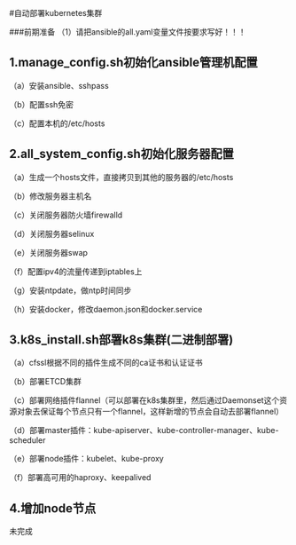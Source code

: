 #自动部署kubernetes集群

###前期准备
（1）请把ansible的all.yaml变量文件按要求写好！！！


1.manage_config.sh初始化ansible管理机配置
---------------------------------------
（a）安装ansible、sshpass

（b）配置ssh免密

（c）配置本机的/etc/hosts


2.all_system_config.sh初始化服务器配置
------------------------------------
（a）生成一个hosts文件，直接拷贝到其他的服务器的/etc/hosts

（b）修改服务器主机名

（c）关闭服务器防火墙firewalld

（d）关闭服务器selinux

（e）关闭服务器swap

（f）配置ipv4的流量传递到iptables上

（g）安装ntpdate，做ntp时间同步

（h）安装docker，修改daemon.json和docker.service


3.k8s_install.sh部署k8s集群(二进制部署)
------------------------------------

（a）cfssl根据不同的插件生成不同的ca证书和认证证书

（b）部署ETCD集群

（c）部署网络插件flannel（可以部署在k8s集群里，然后通过Daemonset这个资源对象去保证每个节点只有一个flannel，这样新增的节点会自动去部署flannel）

（d）部署master插件：kube-apiserver、kube-controller-manager、kube-scheduler

（e）部署node插件：kubelet、kube-proxy

（f）部署高可用的haproxy、keepalived


4.增加node节点
-------------
未完成


